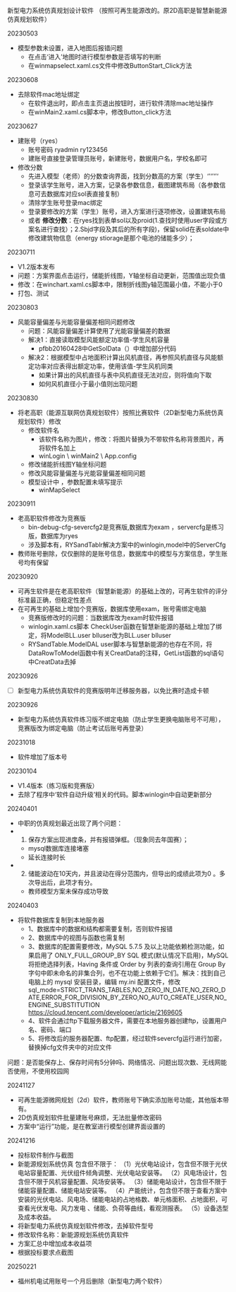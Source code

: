 

新型电力系统仿真规划设计软件 （按照可再生能源改的。原2D高职是智慧新能源仿真规划软件）

20230503
- 模型参数未设置，进入地图后报错问题
  - 在点击‘进入’地图时进行模型参数是否填写的判断
  - 在winmapselect.xaml.cs文件中修改ButtonStart_Click方法

20230608
- 去除软件mac地址绑定
  - 在软件退出时，即点击主页退出按钮时，进行软件清除mac地址操作
  - 在winMain2.xaml.cs脚本中，修改Button_click方法

20230627
- 建账号（ryes）
  - 账号密码 ryadmin  ry123456
  - 建账号直接登录管理员账号，新建账号，数据用户名，学校名即可 
- 修改分数
  - 先进入模型（老师）的分数查询界面，找到分数高的方案（学生）‘’‘’‘’‘
  - 登录该学生账号，进入方案，记录各参数信息，截图建筑布局（各参数信息可去数据库对应sol表直接复制）
  - 清除学生账号登录mac绑定
  - 登录要修改的方案（学生）账号，进入方案进行逐项修改，设置建筑布局
  - 或者 **修改分数**：在ryes找到表单sol以及proid(1.查找时使用user字段或方案名进行查找）；2.Sbjd字段及其后的所有字段)，保留solid在表soldate中修改建筑物信息（energy stiorage是那个电池的储能多少）；



20230711
- V1.2版本发布
- 问题：方案界面点击运行，储能折线图，Y轴坐标自动更新，范围值出现负值
- 修改：在winchart.xaml.cs脚本中，限制折线图y轴范围最小值，不能小于0
- 打包、测试

20230803
- 风能容量偏差与光能容量偏差相同问题修改
  - 问题：风能容量偏差计算使用了光能容量偏差的数据
  - 解决1：直接读取模型风能额定功率值-学生风机容量
    - pfbb20160428中GetSolData（）中增加部分代码
  - 解决2：根据模型中占地面积计算出风机直径，再参照风机直径与风能额定功率对应表得出额定功率，使用该值-学生风机同类
    - 如果计算出的风机直径与表中风机直径无法对应，则将值向下取
    - 如何风机直径小于最小值则出现问题

20230830 
- 将老高职（能源互联网仿真规划软件）按照比赛软件（2D新型电力系统仿真规划软件）修改
  - 修改软件名
    - 该软件名称为图片，修改：将图片替换为不带软件名称背景图片，再将软件名加上
    - winLogin \ winMain2  \ App.config 
  - 修改储能折线图Y轴坐标问题
  - 修改风能容量偏差与光能容量偏差相同问题
  - 模型设计中 ，参数配置未填写提示
    - winMapSelect

20230911
- 老高职软件修改为竞赛版 
  - bin-debug-cfg-severcfg2是竞赛版,数据库为exam ，servercfg是练习版，数据库为ryes
  - 涉及脚本有，RYSandTablr解决方案中的winlogin,model中的ServerCfg
- 教师账号删除，仅仅删除的是账号信息，数据库中的模型与方案信息，学生账号均有保留


20230920
- 可再生软件是在老高职软件（智慧新能源）的基础上改的，可再生软件的评分标准最正确，但稳定性差点
- 在可再生的基础上增加个竞赛版，数据库使用exam，账号需绑定电脑
  - 竞赛版修改时的问题：当数据库改为exam时软件报错
  - winlogin.xaml.cs脚本 CheckUser函数在智慧新能源的基础上增加了绑定，将ModelBLL.user blluser改为BLL.user blluser
  - RYSandTable.ModelDAL user脚本与智慧新能源的也存在不同，将DataRowToModel函数中有关CreatData的注释，GetList函数的sql语句中CreatData去掉

20230926
- [ ] 新型电力系统仿真软件的竞赛版明年迁移服务器，以免比赛时造成卡顿

20230926
- 新型电力系统仿真软件练习版不绑定电脑（防止学生更换电脑账号不可用），竞赛版改为绑定电脑（防止考试后账号再登录）

20231018
- 软件增加了版本号 

20230104
- V1.4版本（练习版和竞赛版）  
- 去除了程序中‘软件自动升级’相关的代码。脚本winlogin中自动更新部分

20240401
- 中职的仿真规划最近出现了两个问题：
- 1. 保存方案出现进度条，并有报错弹框。（现象同去年国赛）；
  - mysql数据库连接堵塞
  - 延长连接时长
- 2. 储能波动在10天内，并且波动在得分范围内，但导出的成绩此项为0 。多次导出后，此项才有分。
  - 教师模型方案未保存成功导致

20240403
- 将软件数据库复制到本地服务器
  - 1、数据库中的数据和结构都需要复制，否则软件报错
  - 2、数据库中的视图与函数也需复制
  - 3、数据库的配置需要修改，MySQL 5.7.5 及以上功能依赖检测功能，如果启用了 ONLY_FULL_GROUP_BY SQL 模式(默认情况下启用)，MySQL 将拒绝选择列表，Having 条件或 Order by 列表的查询引用在 Group By 字句中即未命名的非集合列，也不在功能上依赖于它们。解决：找到自己电脑上的 mysql 安装目录，编辑 my.ini 配置文件，修改sql_mode=STRICT_TRANS_TABLES,NO_ZERO_IN_DATE,NO_ZERO_DATE,ERROR_FOR_DIVISION_BY_ZERO,NO_AUTO_CREATE_USER,NO_ENGINE_SUBSTITUTION
      https://cloud.tencent.com/developer/article/2169605
  - 4、软件会通过ftp下载服务器文件，需要在本地服务器创建ftp，设置用户名、密码、端口
  - 5、将修改后的服务器配置、ftp配置，经过软件severcfg运行进行加密，替换掉cfg文件夹中的对应文件

问题：是否能保存上、保存时间有5分钟吗、网络情况、问题出现次数、无线网能否使用，不使用校园网



20241127
- 可再生能源微网规划（2d）软件，教师账号下确实添加账号功能，其他版本带有。
- 2D仿真规划软件批量建账号麻烦，无法批量修改密码
- 方案中“运行”功能，是在教室进行模型创建界面设置的

20241216  
- 投标软件制作与截图
- 新能源规划系统仿真
  包含但不限于：
  （1）光伏电站设计，包含但不限于光伏电站容量配置、光伏组件倾角调整、光伏电站安装等。
  （2）风电场设计，包含但不限于风机容量配置、风场安装等。
  （3）储能电站设计，包含但不限于储能容量配置、储能电站安装等。
  （4）产能统计，包含但不限于查看方案中安装的光伏电站、风电场、储能电站的占地格数、单元格面积、占地面积，可查看光伏发电、风力发电 、储能、负荷等曲线，看观测报表。
  （5）设备选型及成本收益。
- 将新型电力系统仿真规划软件修改，去掉软件型号
- 修改软件名称：新能源规划系统仿真软件
- 方案汇总中增加成本收益项
- 根据投标要求点截图

20250221
- 福州机电试用账号一个月后删除（新型电力两个软件）
